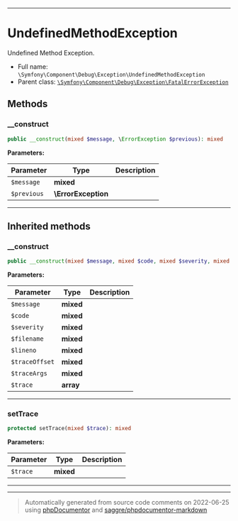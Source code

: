 ***

# UndefinedMethodException

Undefined Method Exception.



* Full name: `\Symfony\Component\Debug\Exception\UndefinedMethodException`
* Parent class: [`\Symfony\Component\Debug\Exception\FatalErrorException`](./FatalErrorException.md)




## Methods


### __construct



```php
public __construct(mixed $message, \ErrorException $previous): mixed
```








**Parameters:**

| Parameter | Type | Description |
|-----------|------|-------------|
| `$message` | **mixed** |  |
| `$previous` | **\ErrorException** |  |




***


## Inherited methods


### __construct



```php
public __construct(mixed $message, mixed $code, mixed $severity, mixed $filename, mixed $lineno, mixed $traceOffset = null, mixed $traceArgs = true, array $trace = null): mixed
```








**Parameters:**

| Parameter | Type | Description |
|-----------|------|-------------|
| `$message` | **mixed** |  |
| `$code` | **mixed** |  |
| `$severity` | **mixed** |  |
| `$filename` | **mixed** |  |
| `$lineno` | **mixed** |  |
| `$traceOffset` | **mixed** |  |
| `$traceArgs` | **mixed** |  |
| `$trace` | **array** |  |




***

### setTrace



```php
protected setTrace(mixed $trace): mixed
```








**Parameters:**

| Parameter | Type | Description |
|-----------|------|-------------|
| `$trace` | **mixed** |  |




***


***
> Automatically generated from source code comments on 2022-06-25 using [phpDocumentor](http://www.phpdoc.org/) and [saggre/phpdocumentor-markdown](https://github.com/Saggre/phpDocumentor-markdown)
